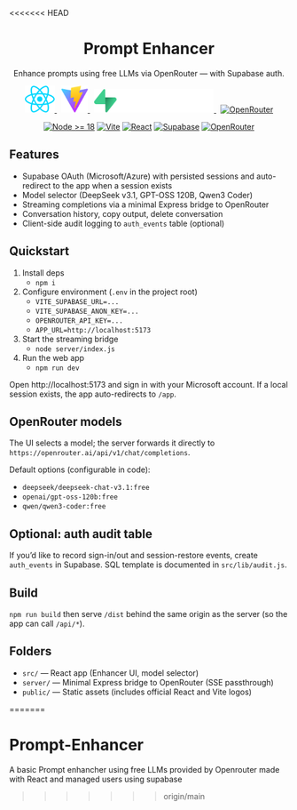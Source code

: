 <<<<<<< HEAD
<div align="center">
  <h1>Prompt Enhancer</h1>
  <p>Enhance prompts using free LLMs via OpenRouter — with Supabase auth.</p>

  <!-- Tech logos (official sources or local) -->
  <p>
    <a href="https://react.dev" target="_blank" rel="noreferrer">
      <img alt="React" src="public/react.svg" height="48" />
    </a>
    &nbsp;
    <a href="https://vitejs.dev" target="_blank" rel="noreferrer">
      <img alt="Vite" src="public/vite.svg" height="48" />
    </a>
    &nbsp;
    <a href="https://supabase.com" target="_blank" rel="noreferrer">
      <img alt="Supabase" src="https://raw.githubusercontent.com/supabase/supabase/master/packages/common/assets/images/supabase-logo-wordmark--dark.svg" height="42" />
    </a>
    &nbsp;
    <a href="https://openrouter.ai" target="_blank" rel="noreferrer">
      <img alt="OpenRouter" src="https://openrouter.ai/android-chrome-192x192.png" height="42" />
    </a>
  </p>

  <!-- Badges -->
  <p>
    <a href="https://nodejs.org/"><img alt="Node >= 18" src="https://img.shields.io/badge/node-%3E%3D18-43853d?logo=node.js&logoColor=white"></a>
    <a href="https://vitejs.dev/"><img alt="Vite" src="https://img.shields.io/badge/Vite-646CFF?logo=vite&logoColor=white"></a>
    <a href="https://react.dev/"><img alt="React" src="https://img.shields.io/badge/React-20232A?logo=react&logoColor=61DAFB"></a>
    <a href="https://supabase.com/"><img alt="Supabase" src="https://img.shields.io/badge/Supabase-3FCF8E?logo=supabase&logoColor=white"></a>
    <a href="https://openrouter.ai/"><img alt="OpenRouter" src="https://img.shields.io/badge/OpenRouter-0B0B0B"></a>
  </p>
</div>

## Features
- Supabase OAuth (Microsoft/Azure) with persisted sessions and auto-redirect to the app when a session exists
- Model selector (DeepSeek v3.1, GPT-OSS 120B, Qwen3 Coder)
- Streaming completions via a minimal Express bridge to OpenRouter
- Conversation history, copy output, delete conversation
- Client-side audit logging to `auth_events` table (optional)

## Quickstart
1) Install deps
   - `npm i`
2) Configure environment (`.env` in the project root)
   - `VITE_SUPABASE_URL=...`
   - `VITE_SUPABASE_ANON_KEY=...`
   - `OPENROUTER_API_KEY=...`
   - `APP_URL=http://localhost:5173`
3) Start the streaming bridge
   - `node server/index.js`
4) Run the web app
   - `npm run dev`

Open http://localhost:5173 and sign in with your Microsoft account. If a local session exists, the app auto-redirects to `/app`.

## OpenRouter models
The UI selects a model; the server forwards it directly to `https://openrouter.ai/api/v1/chat/completions`.

Default options (configurable in code):
- `deepseek/deepseek-chat-v3.1:free`
- `openai/gpt-oss-120b:free`
- `qwen/qwen3-coder:free`

## Optional: auth audit table
If you’d like to record sign-in/out and session-restore events, create `auth_events` in Supabase. SQL template is documented in `src/lib/audit.js`.

## Build
`npm run build` then serve `/dist` behind the same origin as the server (so the app can call `/api/*`).

## Folders
- `src/` — React app (Enhancer UI, model selector)
- `server/` — Minimal Express bridge to OpenRouter (SSE passthrough)
- `public/` — Static assets (includes official React and Vite logos)

=======
# Prompt-Enhancer
A basic Prompt enhancher using free LLMs provided by Openrouter made with React and managed users using supabase
>>>>>>> origin/main
